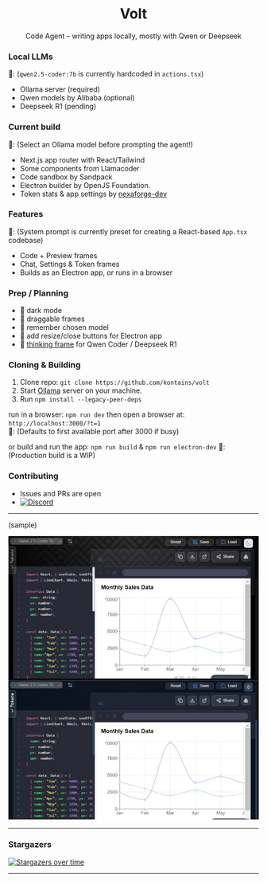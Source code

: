 
<h1 align="center">Volt</h1>

<p align="center">
  Code Agent – writing apps locally, mostly with Qwen or Deepseek
</p>


### Local LLMs

  📝: (`qwen2.5-coder:7b` is currently hardcoded in `actions.tsx`)

- Ollama server (required)
- Qwen models by Alibaba (optional)
- Deepseek R1 (pending)

### Current build

  📝: (Select an Ollama model before prompting the agent!)

- Next.js app router with React/Tailwind
- Some components from Llamacoder
- Code sandbox by Sandpack
- Electron builder by OpenJS Foundation.
- Token stats & app settings by [nexaforge-dev](https://github.com/ageborn-dev/nexaforge-dev)

### Features

  📝: (System prompt is currently preset for creating a React-based `App.tsx` codebase)

- Code + Preview frames
- Chat, Settings & Token frames
- Builds as an Electron app, or runs in a browser

### Prep / Planning

- 🔌  dark mode
- 🔌  draggable frames
- 🔌  remember chosen model
- 🔌  add resize/close buttons for Electron app
- 🔌  [thinking frame](https://github.com/kontains/volt/discussions/5) for Qwen Coder / Deepseek R1
 
### Cloning & Building

1.  Clone repo: `git clone https://github.com/kontains/volt`
2.  Start [Ollama](https://github.com/ollama/ollama/releases/) server on your machine.
3.  Run `npm install --legacy-peer-deps`

run in a browser:  `npm run dev` then open a browser at: `http://localhost:3000/?t=1`  
     📝: (Defaults to first available port after 3000 if busy)

or build and run the app: `npm run build`  &  `npm run electron-dev` 
    📝: (Production build is a WIP)

### Contributing

- Issues and PRs are open
- [![Discord](https://img.shields.io/discord/416779691525931008?color=%237289da&label=Discord)](https://discord.gg/zGn7MS6) 

---

(sample)

[![ui-dark](https://github.com/kontains/volt/blob/main/src/assets/img/update.jpg)](https://github.com/kontains/volt)

---

### Stargazers

[![Stargazers over time](https://starchart.cc/kontains/volt.svg?variant=dark)](https://starchart.cc/kontains/volt)

---

